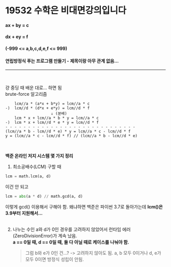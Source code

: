 19532 수학은 비대면강의입니다  
================  
#### ax + by = c  
#### dx + ey = f  
#### (-999 <= a,b,c,d,e,f <= 999)  
#### 연립방정식 푸는 프로그램 만들기 - 제목이랑 아무 관계 없음...  
-----------------------
<br/>

걍 중딩 때 배운 대로... 하면 됨  
brute-force 알고리즘  
  
        lcm//a * (a*x + b*y) = lcm//a * c  
    -)  lcm//d * (d*x + e*y) = lcm//d * f  
                        ↓ (분배)
        lcm * x + lcm//a * b * y = lcm//a * c  
    -)  lcm * x + lcm//d * e * y = lcm//d * f  
    - - - - - - - - - - - - - - - - - - - - - - - - - - - - -  
    (lcm//a * b - lcm//d * e) * y = lcm//a * c - lcm//d * f  
    y = (lcm//a * c - lcm//d * f) // (lcm//a * b - lcm//d * e)  
<br/>

**백준 온라인 저지 시스템 몇 가지 정리**  

1. 최소공배수(LCM) 구할 때  
```python
lcm = math.lcm(a, d)
```
이건 안 되고  
```python
lcm = abs(a * d) // math.gcd(a, d)
```
이렇게 gcd() 이용해서 구해야 함. 왜냐하면 백준은 파이썬 3.7로 돌아가는데 **lcm()은 3.9부터 지원해서...**  
<br/>
  
2. 나누는 수인 a와 d가 0인 경우를 고려하지 않았어서 런타임 에러(ZeroDivisionError)가 계속 났음.  
   **a == 0일 때, d == 0일 때, 둘 다 아닐 때로 케이스를 나눠야 함.**  
   > 그럼 b와 e가 0인 건...? -> 고려하지 않아도 됨. a, b 모두 0이거나 d, e가 모두 0이면 방정식 성립이 안됨.  
